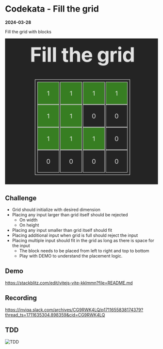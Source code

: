 # Codekata - Fill the grid

**2024-03-28**

Fill the grid with blocks

![Fill the Grid](./images/fill-the-grid.png)

## Challenge

- Grid should initialize with desired dimension
- Placing any input larger than grid itself should be rejected
  - On width
  - On height
- Placing any input smaller than grid itself should fit
- Placing additional input when grid is full should reject the input
- Placing multiple input should fit in the grid as long as there is space for the input
  - The block needs to be placed from left to right and top to bottom
  - Play with DEMO to understand the placement logic.

## Demo

https://stackblitz.com/edit/vitejs-vite-kklmmn?file=README.md

## Recording

https://inviqa.slack.com/archives/CG9RWK4LQ/p1711655838174379?thread_ts=1711635304.898359&cid=CG9RWK4LQ

## TDD

![TDD](./images/tdd.gif)
